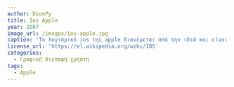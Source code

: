 ```yaml
---
author: DionPy
title: Ios Apple
year: 2007
image_url: /images/ios-apple.jpg
caption: 'Το λογισμικό ios της apple διανέμεται από την ιδιά και είναι διαθέσιμο αποκλειστικά μόνο στις συσκευές της iphone,ipad,ipod και apple tv. Η πρώτη κυκλοφορία έγινε το 2007. '
license_url: 'https://el.wikipedia.org/wiki/IOS'
categories:
  - Γραφική διεπαφή χρήστη 
tags:
  - Apple
---
```

